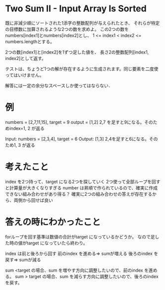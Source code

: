 # Two Sum II - Input Array Is Sorted

既に非減少順にソートされた1添字の整数配列が与えられたとき、
それらが特定の目標数に加算されるような2つの数を求めよ。
この2つの数をnumbers[index1]とnumbers[index2]とし、
1 <= index1 < index2 <= numbers.lengthとする。

2つの数[index1]と[index2]を1ずつ足した値を、
長さ2の整数配列[index1, index2]として返す。

テストは、ちょうど1つの解が存在するように生成されます。同じ要素を二度使ってはいけません。

解答には一定の余分なスペースしか使ってはならない．

# 例

numbers = [2,7,11,15], target = 9
output = [1,2]
2,7 を足すと9になる。そのためindex=1, 2 が返る

Input: numbers = [2,3,4], target = 6
Output: [1,3]
2,4を足すと6になる。そのため1, 3 が返る

# 考えたこと

index を2つ持って、target になる2つを探していく
2つ使って全部ループを回すと計算量が大きくなりすぎる
number は昇順で作られているので、確実に作成できない組み合わせがあり得る？
確実に2つの組み合わせの答えが存在するから、両側から回せば良い

# 答えの時にわかったこと

forループを回す基準は数値の合計がtarget になっているかどうか。
なので足した時の値がtarget になっていたら終わり。

index は前と後ろから回す
前のindex を進める=> sumが増える
後ろのindex を戻す=> sumが減る

sum <target の場合、sum を増やす方向に調整したいので、前のindex を進める。
sum > target の場合、sum を減らす方向に調整したいので、後ろのindex を戻す。

